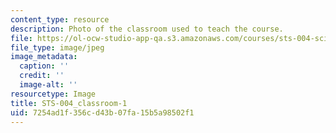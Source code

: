 ```yaml
---
content_type: resource
description: Photo of the classroom used to teach the course.
file: https://ol-ocw-studio-app-qa.s3.amazonaws.com/courses/sts-004-science-technology-world-fall-2013/7254ad1f356cd43b07fa15b5a98502f1_STS-004_classroom-1.jpg
file_type: image/jpeg
image_metadata:
  caption: ''
  credit: ''
  image-alt: ''
resourcetype: Image
title: STS-004_classroom-1
uid: 7254ad1f-356c-d43b-07fa-15b5a98502f1
---
```

